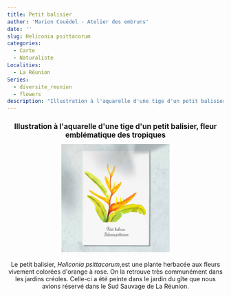 ```yaml
---
title: Petit balisier
author: 'Marion Couëdel - Atelier des embruns'
date: ''
slug: Heliconia psittacorum
categories:
  - Carte
  - Naturaliste
Localities:
  - La Réunion
Series:
  - diversite_reunion
  - flowers
description: "Illustration à l'aquarelle d'une tige d'un petit balisier, fleur emblématique des tropiques"
---
```

<center>
<h1 style="font-size: 120%">
Illustration à l'aquarelle d'une tige d'un petit balisier, fleur emblématique des tropiques</h1>
<img alt="[petit balisier heliconia psittacorum à l'aquarelle]" src="heliconia-psittacorum-featured-image.jpg" width=50%> 
<br>
<br>
Le petit balisier, <i>Heliconia psittacorum</i>,est une plante herbacée aux fleurs vivement colorées d'orange à rose. On la retrouve très communément dans les jardins créoles. Celle-ci a été peinte dans le jardin du gîte que nous avions réservé dans le Sud Sauvage de La Réunion.
</center>
